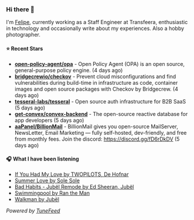 ### Hi there 👋

I'm [Felipe](https://felipevm.com), currently working as a Staff Engineer at Transfeera, enthusiastic in technology and occasionally write about my experiences. Also a hobby photographer.

#### ⭐ Recent Stars
- **[open-policy-agent/opa](https://github.com/open-policy-agent/opa)** - Open Policy Agent (OPA) is an open source, general-purpose policy engine. (4 days ago)
- **[bridgecrewio/checkov](https://github.com/bridgecrewio/checkov)** - Prevent cloud misconfigurations and find vulnerabilities during build-time in infrastructure as code, container images and open source packages with Checkov by Bridgecrew. (4 days ago)
- **[tesseral-labs/tesseral](https://github.com/tesseral-labs/tesseral)** - Open source auth infrastructure for B2B SaaS (5 days ago)
- **[get-convex/convex-backend](https://github.com/get-convex/convex-backend)** - The open-source reactive database for app developers (5 days ago)
- **[aaPanel/BillionMail](https://github.com/aaPanel/BillionMail)** - BillionMail gives you open-source MailServer, NewsLetter,  Email Marketing — fully self-hosted, dev-friendly, and free from monthly fees. Join the discord: https://discord.gg/fD6rDkDV (5 days ago)

#### 🎧 What I have been listening
- [If You Had My Love by TWOPILOTS, De Hofnar](https://open.spotify.com/track/0JWSMYurMhPmlD5H8VRoTn)
- [Summer Love by Sole Sole](https://open.spotify.com/track/5nh7ZsmJkw4v1pW28U9szT)
- [Bad Habits - Jubël Remode by Ed Sheeran, Jubël](https://open.spotify.com/track/56sdkDe6fRAbhIbazIj5vd)
- [Swimmingpool by Ran the Man](https://open.spotify.com/track/7KNADzrNsHkV8Oacyx3sCM)
- [Walkman by Jubël](https://open.spotify.com/track/5fY4Ny98j9wUDvSSRj6GaC)

_Powered by [TuneFeed](https://tunefeed.app?ref=github.com)_
